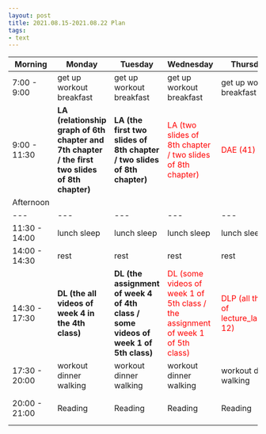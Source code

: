 ```yaml
---
layout: post
title: 2021.08.15-2021.08.22 Plan
tags:
- text
---   
```


| Morning | Monday | Tuesday | Wednesday | Thursday | Friday | Saturday | Sunday |
|---|---|---|---|---|---|---|---|
| 7:00 - 9:00  | get up workout breakfast | get up workout breakfast | get up workout breakfast | get up workout breakfast | get up workout breakfast | get up workout breakfast | get up workout breakfast |
| 9:00 - 11:30 | **LA (relationship graph of 6th chapter and 7th chapter / the first two slides of 8th chapter)**| **LA (the first two slides of 8th chapter / two slides of 8th chapter)** | <font color=red> LA (two slides of 8th chapter / two slides of 8th chapter) | <font color=red > DAE (41) | <font color=red > DLP (the remaining all things of the class ) | do something I like | do something I like |
| Afternoon  |   |   |   |   |   |   |   |
|---|---|---|---|---|---|---|---|
| 11:30 - 14:00  | lunch sleep | lunch sleep | lunch sleep | lunch sleep | lunch sleep | lunch sleep | lunch sleep |
| 14:00 - 14:30  | rest | rest | rest | rest | rest | rest | rest |
| 14:30 - 17:30  | **DL (the all videos of week 4 in the 4th class)** | **DL (the assignment of week 4 of 4th class / some videos of week 1 of 5th class)** | <font color=red > DL (some videos of week 1 of 5th class / the assignment of week 1 of 5th class) | <font color=red > DLP (all things of lecture_lab10-12) | <font color=red > DAE (51) | do something I like | do something I like |
| 17:30 - 20:00  | workout dinner walking | workout dinner walking | workout dinner walking | workout dinner walking | workout dinner walking | workout dinner walking | workout dinner walking |
| 20:00 - 21:00  | Reading | Reading | Reading | Reading | Reading | Reading | do something I like |
